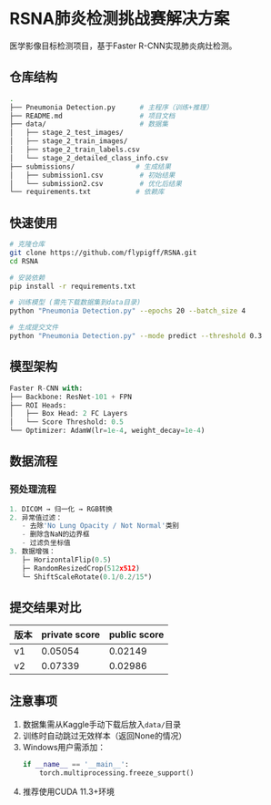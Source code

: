# RSNA肺炎检测挑战赛解决方案 


医学影像目标检测项目，基于Faster R-CNN实现肺炎病灶检测。

##  仓库结构
```bash
.
├── Pneumonia Detection.py      # 主程序（训练+推理）
├── README.md                   # 项目文档
├── data/                       # 数据集
│   ├── stage_2_test_images/    
│   ├── stage_2_train_images/
│   ├── stage_2_train_labels.csv
│   └── stage_2_detailed_class_info.csv
├── submissions/               # 生成结果
│   ├── submission1.csv         # 初始结果
│   └── submission2.csv         # 优化后结果
└── requirements.txt           # 依赖库
```

##  快速使用
```bash
# 克隆仓库
git clone https://github.com/flypigff/RSNA.git
cd RSNA

# 安装依赖
pip install -r requirements.txt

# 训练模型 (需先下载数据集到data目录)
python "Pneumonia Detection.py" --epochs 20 --batch_size 4

# 生成提交文件
python "Pneumonia Detection.py" --mode predict --threshold 0.3
```

##  模型架构
```python
Faster R-CNN with:
├── Backbone: ResNet-101 + FPN 
├── ROI Heads: 
│   ├── Box Head: 2 FC Layers
│   └── Score Threshold: 0.5
└── Optimizer: AdamW(lr=1e-4, weight_decay=1e-4)
```

##  数据流程
### 预处理流程
```python
1. DICOM → 归一化 → RGB转换
2. 异常值过滤：
   - 去除'No Lung Opacity / Not Normal'类别
   - 删除含NaN的边界框
   - 过滤负坐标值
3. 数据增强：
   ├─ HorizontalFlip(0.5)
   ├─ RandomResizedCrop(512x512)
   └─ ShiftScaleRotate(0.1/0.2/15°)
```

##  提交结果对比
| 版本 | private score  | public score  |
|------|------|----------------------|
| v1   | 0.05054  | 0.02149                |
| v2   | 0.07339  | 0.02986              |

##  注意事项
1. 数据集需从Kaggle手动下载后放入`data/`目录
2. 训练时自动跳过无效样本（返回None的情况）
3. Windows用户需添加：
   ```python
   if __name__ == '__main__':
       torch.multiprocessing.freeze_support()
   ```
4. 推荐使用CUDA 11.3+环境
